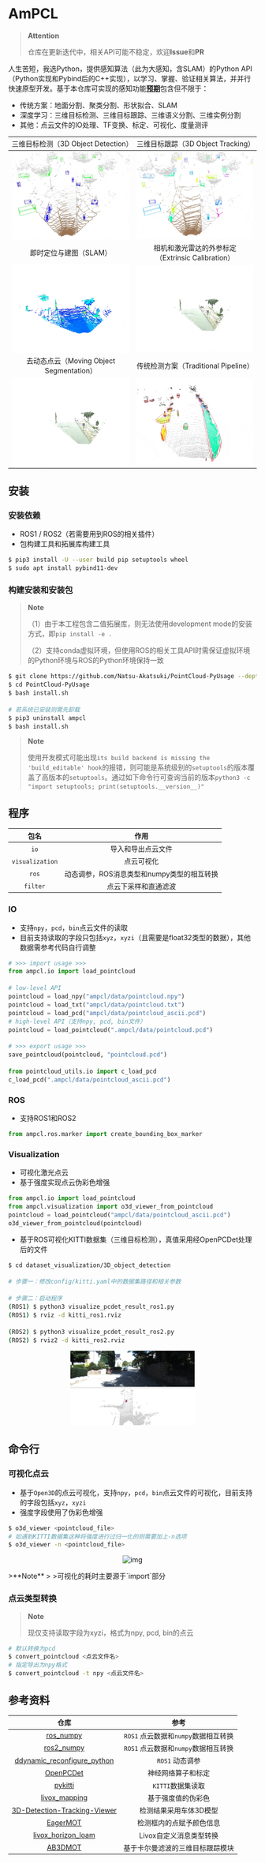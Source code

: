 # AmPCL

> **Attention**
>
> 仓库在更新迭代中，相关API可能不稳定，欢迎**Issue**和**PR**

人生苦短，我选Python，提供感知算法（此为大感知，含SLAM）的Python API（Python实现和Pybind后的C++实现），以学习、掌握、验证相关算法，并并行快速原型开发。基于本仓库可实现的感知功能<u>**预期**</u>包含但不限于：

- 传统方案：地面分割、聚类分割、形状拟合、SLAM
- 深度学习：三维目标检测、三维目标跟踪、三维语义分割、三维实例分割
- 其他：点云文件的IO处理、TF变换、标定、可视化、度量测评

| <span style="font-weight:normal">三维目标检测（3D Object Detection）</span> | <span style="font-weight:normal">三维目标跟踪（3D Object Tracking）</span> |
| :----------------------------------------------------------: | :----------------------------------------------------------: |
|    <img src="docs/3d_object_tracking.gif" align="middle">    |   <img src="docs/3d_object_detectino.gif" align="middle">    |
|                    即时定位与建图（SLAM）                    |      相机和激光雷达的外参标定（Extrinsic Calibration）       |
|           <img src="docs/slam.gif" align="middle">           |  <img src="docs/extrinsic_calibration.gif" align="middle">   |
|           去动态点云（Moving Object Segmentation）           |             传统检测方案（Traditional Pipeline）             |
| <img src="docs/moving_object_segmentation.gif" align="middle"> |   <img src="docs/traditional_pipeline.gif" align="middle">   |

## 安装

### 安装依赖

- ROS1 / ROS2（若需要用到ROS的相关插件）
- 包构建工具和拓展库构建工具

```bash
$ pip3 install -U --user build pip setuptools wheel
$ sudo apt install pybind11-dev
```

### 构建安装和安装包

> **Note**
>
> （1）由于本工程包含二值拓展库，则无法使用development mode的安装方式，即`pip install -e .`
>
> （2）支持conda虚拟环境，但使用ROS的相关工具API时需保证虚拟环境的Python环境与ROS的Python环境保持一致


```bash
$ git clone https://github.com/Natsu-Akatsuki/PointCloud-PyUsage --depth=1
$ cd PointCloud-PyUsage
$ bash install.sh

# 若系统已安装则需先卸载
$ pip3 uninstall ampcl
$ bash install.sh
```

> **Note**
>
> 使用开发模式可能出现`its build backend is missing the 'build_editable' hook`的报错，则可能是系统级别的`setuptools`的版本覆盖了高版本的`setuptools`。通过如下命令行可查询当前的版本`python3 -c "import setuptools; print(setuptools.__version__)" `

## 程序

|      包名       |                    作用                    |
| :-------------: | :----------------------------------------: |
|      `io`       |             导入和导出点云文件             |
| `visualization` |                 点云可视化                 |
|      `ros`      | 动态调参，ROS消息类型和numpy类型的相互转换 |
|    `filter`     |            点云下采样和直通滤波            |

### IO

- 支持`npy`，`pcd`，`bin`点云文件的读取
- 目前支持读取的字段只包括`xyz`，`xyzi`（且需要是float32类型的数据），其他数据需参考代码自行调整

```python
# >>> import usage >>>
from ampcl.io import load_pointcloud

# low-level API
pointcloud = load_npy("ampcl/data/pointcloud.npy")
pointcloud = load_txt("ampcl/data/pointcloud.txt")
pointcloud = load_pcd("ampcl/data/pointcloud_ascii.pcd")
# high-level API（支持npy, pcd, bin文件）
pointcloud = load_pointcloud(".ampcl/data/pointcloud.pcd")

# >>> export usage >>>
save_pointcloud(pointcloud, "pointcloud.pcd")

from pointcloud_utils.io import c_load_pcd
c_load_pcd(".ampcl/data/pointcloud_ascii.pcd")
```

### ROS

- 支持ROS1和ROS2

```python
from ampcl.ros.marker import create_bounding_box_marker
```

### Visualization

- 可视化激光点云
- 基于强度实现点云伪彩色增强

```python
from ampcl.io import load_pointcloud
from ampcl.visualization import o3d_viewer_from_pointcloud
pointcloud = load_pointcloud("ampcl/data/pointcloud_ascii.pcd")
o3d_viewer_from_pointcloud(pointcloud)
```

- 基于ROS可视化KITTI数据集（三维目标检测），真值采用经OpenPCDet处理后的文件

```bash
$ cd dataset_visualization/3D_object_detection

# 步骤一：修改config/kitti.yaml中的数据集路径和相关参数

# 步骤二：启动程序
(ROS1) $ python3 visualize_pcdet_result_ros1.py
(ROS1) $ rviz -d kitti_ros1.rviz

(ROS2) $ python3 visualize_pcdet_result_ros2.py
(ROS2) $ rviz2 -d kitti_ros2.rviz
```



<p align="center">
<img src="docs/kitti_visualization.gif" alt="img" width=50% height=50% />
</p>

## 命令行

### 可视化点云

- 基于`Open3D`的点云可视化，支持`npy`，`pcd`，`bin`点云文件的可视化，目前支持的字段包括`xyz`，`xyzi`
- 强度字段使用了伪彩色增强

```bash
$ o3d_viewer <pointcloud_file>
# 如遇到KITTI数据集这种将强度进行过归一化的则需要加上-n选项
$ o3d_viewer -n <pointcloud_file>
```

<p align="center">
<img src="https://natsu-akatsuki.oss-cn-guangzhou.aliyuncs.com/img/image-20221020191241065.png" alt="img" width=80% height=80% />
</p>
>**Note**
>
>可视化的耗时主要源于`import`部分

### 点云类型转换

> **Note**
>
> 现仅支持读取字段为xyzi，格式为npy, pcd, bin的点云

```bash
# 默认转换为pcd
$ convert_pointcloud <点云文件名>
# 指定导出为npy格式
$ convert_pointcloud -t npy <点云文件名>
```

## 参考资料

|                             仓库                             |                 参考                 |
| :----------------------------------------------------------: | :----------------------------------: |
|    [ros_numpy](https://github.com/eric-wieser/ros_numpy)     | `ROS1` 点云数据和`numpy`数据相互转换 |
|   [ros2_numpy](https://github.com/Box-Robotics/ros2_numpy)   | `ROS1` 点云数据和`numpy`数据相互转换 |
| [ddynamic_reconfigure_python](https://github.com/pal-robotics/ddynamic_reconfigure_python) |           `ROS1` 动态调参            |
|     [OpenPCDet](https://github.com/open-mmlab/OpenPCDet)     |          神经网络算子和标定          |
|       [pykitti](https://github.com/utiasSTARS/pykitti)       |          `KITTI`数据集读取           |
| [livox_mapping](https://github.com/Livox-SDK/livox_mapping)  |          基于强度值的伪彩色          |
| [3D-Detection-Tracking-Viewer](https://github.com/hailanyi/3D-Detection-Tracking-Viewer) |        检测结果采用车体3D模型        |
| [EagerMOT](https://github.com/aleksandrkim61/EagerMOT/blob/open_main/inputs/bbox.py#L121) |       检测框内的点赋予颜色信息       |
| [livox_horizon_loam](https://github.com/Livox-SDK/livox_horizon_loam/blob/master/src/livox_repub.cpp) |       Livox自定义消息类型转换        |
|      [AB3DMOT](https://github.com/xinshuoweng/AB3DMOT)       |   基于卡尔曼滤波的三维目标跟踪模块   |
